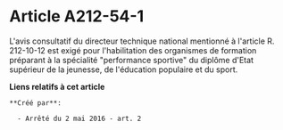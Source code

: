 # Article A212-54-1

L'avis consultatif du directeur technique national mentionné à l'article R. 212-10-12 est exigé pour l'habilitation des
organismes de formation préparant à la spécialité "performance sportive" du diplôme d'Etat supérieur de la jeunesse, de
l'éducation populaire et du sport.

**Liens relatifs à cet article**

	**Créé par**:

	  - Arrêté du 2 mai 2016 - art. 2
